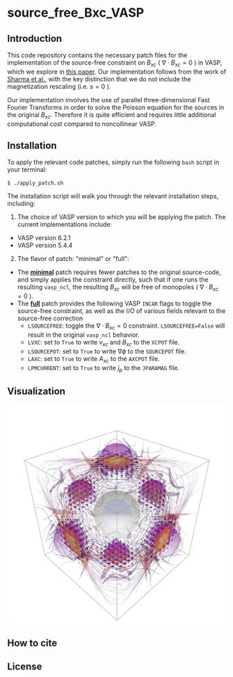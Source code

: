 # source_free_Bxc_VASP

## Introduction

This code repository contains the necessary patch files for the implementation of the source-free constraint on $B_{xc}$ ( $\nabla \cdot B_{xc} = 0$ ) in VASP, which we explore in [this paper](preprint_url). Our implementation follows from the work of [Sharma et al.](https://pubs.acs.org/doi/10.1021/acs.jctc.7b01049), with the key distinction that we do not include the magnetization rescaling (i.e. $s = 0$ ).

Our implementation involves the use of parallel three-dimensional Fast Fourier Transforms in order to solve the Poisson equation for the sources in the original $B_{xc}$. Therefore it is quite efficient and requires little additional computational cost compared to noncollinear VASP.

## Installation

To apply the relevant code patches, simply run the following `bash` script in your terminal:

```
$ ./apply_patch.sh
```

The installation script will walk you through the relevant installation steps, including:

1) The choice of VASP version to which you will be applying the patch. The current implementations include:
  * VASP version 6.2.1
  * VASP version 5.4.4

2) The flavor of patch: "minimal" or "full":
  * The <ins>__minimal__</ins> patch requires fewer patches to the original source-code, and simply applies the constraint directly, such that if one runs the resulting `vasp_ncl`, the resulting $B_{xc}$ will be free of monopoles ( $\nabla \cdot B_{xc} = 0$ ).
  * The <ins>__full__</ins> patch provides the following VASP `INCAR` flags to toggle the source-free constraint, as well as the I/O of various fields relevant to the source-free correction
    - `LSOURCEFREE`: toggle the $\nabla \cdot B_{xc} = 0$ constraint. `LSOURCEFREE=False` will result in the original `vasp_ncl` behavior.
    - `LVXC`: set to `True` to write $v_{xc}$ and $B_{xc}$ to the `XCPOT` file.
    - `LSOURCEPOT`: set to `True` to write $\nabla \phi$ to the `SOURCEPOT` file.
    - `LAXC`: set to `True` to write $A_{xc}$ to the `AXCPOT` file.
    - `LPMCURRENT`: set to `True` to write $j_p$ to the `JPARAMAG` file.

## Visualization

![cover](Mn3ZnN_source_free.png)

## How to cite

## License
